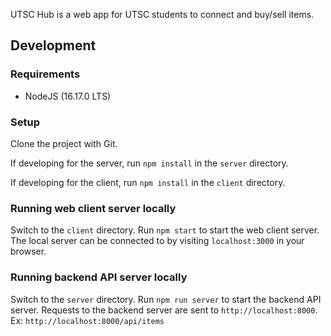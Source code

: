 UTSC Hub is a web app for UTSC students to connect and buy/sell items.


## Development

### Requirements

- NodeJS (16.17.0 LTS)

### Setup

Clone the project with Git.

If developing for the server, run `npm install` in the `server` directory. 

If developing for the client, run `npm install` in the `client` directory.

### Running web client server locally

Switch to the `client` directory. Run `npm start` to start the web client server. The local server can be connected to by visiting `localhost:3000` in your browser.

### Running backend API server locally

Switch to the `server` directory. Run `npm run server` to start the backend API server. Requests to the backend server are sent to `http://localhost:8000`. Ex: `http://localhost:8000/api/items`
